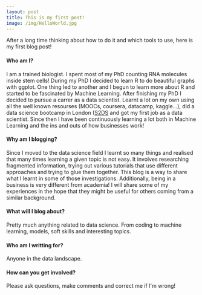 ```yaml
---
layout: post
title: This is my first post!
image: /img/HelloWorld.jpg
---
```



After a long time thinking about how to do it and which tools to use, here is my first blog post!


#### Who am I?
I am a trained biologist. I spent most of my PhD counting RNA molecules inside stem cells! 
During my PhD I decided to learn R to do beautiful graphs with ggplot. One thing led to another and I begun to learn more about R and started to be fascinated by Machine Learning. After finishing my PhD I decided to pursue a carrer as a data scientist. Learnt a lot on my own using all the well known resourses (MOOCs, coursera, datacamp, kaggle...), did a data science bootcamp in London ([S2DS](http://www.s2ds.org/#course) and got my first job as a data scientist. Since then I have been continuously learning a lot both in Machine Learning and the ins and outs of how businesses work! 


#### Why am I blogging?
Since I moved to the data science field I learnt so many things and realised that many times learning a given topic is not easy. It involves researching fragmented information, trying out various tutorials that use different approaches and trying to glue them together. This blog is a way to share what I learnt in some of those investigations. Additionally, being in a business is very different from academia! I will share some of my experiences in the hope that they might be useful for others coming from a similar background. 


#### What will I blog about?
Pretty much anything related to data science. From coding to machine learning, models, soft skills and interesting topics. 


#### Who am I writting for?
Anyone in the data landscape. 


#### How can you get involved?
Please ask questions, make comments and correct me if I'm wrong!
